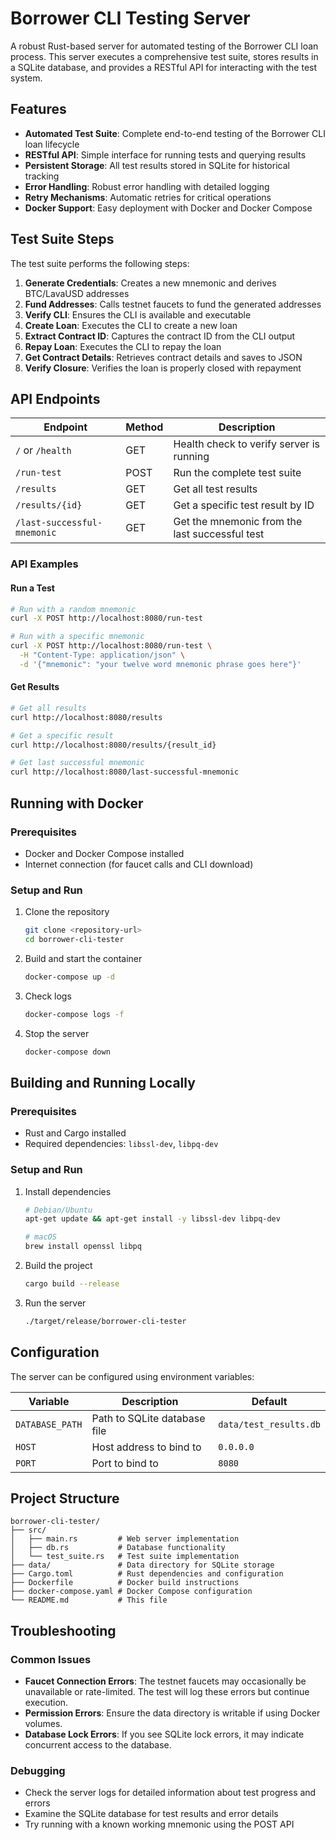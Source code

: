 # Borrower CLI Testing Server

A robust Rust-based server for automated testing of the Borrower CLI loan process. This server executes a comprehensive test suite, stores results in a SQLite database, and provides a RESTful API for interacting with the test system.

## Features

- **Automated Test Suite**: Complete end-to-end testing of the Borrower CLI loan lifecycle
- **RESTful API**: Simple interface for running tests and querying results
- **Persistent Storage**: All test results stored in SQLite for historical tracking
- **Error Handling**: Robust error handling with detailed logging
- **Retry Mechanisms**: Automatic retries for critical operations
- **Docker Support**: Easy deployment with Docker and Docker Compose

## Test Suite Steps

The test suite performs the following steps:

1. **Generate Credentials**: Creates a new mnemonic and derives BTC/LavaUSD addresses
2. **Fund Addresses**: Calls testnet faucets to fund the generated addresses
3. **Verify CLI**: Ensures the CLI is available and executable
4. **Create Loan**: Executes the CLI to create a new loan
5. **Extract Contract ID**: Captures the contract ID from the CLI output
6. **Repay Loan**: Executes the CLI to repay the loan
7. **Get Contract Details**: Retrieves contract details and saves to JSON
8. **Verify Closure**: Verifies the loan is properly closed with repayment

## API Endpoints

| Endpoint                    | Method | Description                                    |
| --------------------------- | ------ | ---------------------------------------------- |
| `/` or `/health`            | GET    | Health check to verify server is running       |
| `/run-test`                 | POST   | Run the complete test suite                    |
| `/results`                  | GET    | Get all test results                           |
| `/results/{id}`             | GET    | Get a specific test result by ID               |
| `/last-successful-mnemonic` | GET    | Get the mnemonic from the last successful test |

### API Examples

#### Run a Test

```bash
# Run with a random mnemonic
curl -X POST http://localhost:8080/run-test

# Run with a specific mnemonic
curl -X POST http://localhost:8080/run-test \
  -H "Content-Type: application/json" \
  -d '{"mnemonic": "your twelve word mnemonic phrase goes here"}'
```

#### Get Results

```bash
# Get all results
curl http://localhost:8080/results

# Get a specific result
curl http://localhost:8080/results/{result_id}

# Get last successful mnemonic
curl http://localhost:8080/last-successful-mnemonic
```

## Running with Docker

### Prerequisites

- Docker and Docker Compose installed
- Internet connection (for faucet calls and CLI download)

### Setup and Run

1. Clone the repository

   ```bash
   git clone <repository-url>
   cd borrower-cli-tester
   ```

2. Build and start the container

   ```bash
   docker-compose up -d
   ```

3. Check logs

   ```bash
   docker-compose logs -f
   ```

4. Stop the server
   ```bash
   docker-compose down
   ```

## Building and Running Locally

### Prerequisites

- Rust and Cargo installed
- Required dependencies: `libssl-dev`, `libpq-dev`

### Setup and Run

1. Install dependencies

   ```bash
   # Debian/Ubuntu
   apt-get update && apt-get install -y libssl-dev libpq-dev

   # macOS
   brew install openssl libpq
   ```

2. Build the project

   ```bash
   cargo build --release
   ```

3. Run the server
   ```bash
   ./target/release/borrower-cli-tester
   ```

## Configuration

The server can be configured using environment variables:

| Variable        | Description                  | Default                |
| --------------- | ---------------------------- | ---------------------- |
| `DATABASE_PATH` | Path to SQLite database file | `data/test_results.db` |
| `HOST`          | Host address to bind to      | `0.0.0.0`              |
| `PORT`          | Port to bind to              | `8080`                 |

## Project Structure

```
borrower-cli-tester/
├── src/
│   ├── main.rs         # Web server implementation
│   ├── db.rs           # Database functionality
│   └── test_suite.rs   # Test suite implementation
├── data/               # Data directory for SQLite storage
├── Cargo.toml          # Rust dependencies and configuration
├── Dockerfile          # Docker build instructions
├── docker-compose.yaml # Docker Compose configuration
└── README.md           # This file
```

## Troubleshooting

### Common Issues

- **Faucet Connection Errors**: The testnet faucets may occasionally be unavailable or rate-limited. The test will log these errors but continue execution.
- **Permission Errors**: Ensure the data directory is writable if using Docker volumes.
- **Database Lock Errors**: If you see SQLite lock errors, it may indicate concurrent access to the database.

### Debugging

- Check the server logs for detailed information about test progress and errors
- Examine the SQLite database for test results and error details
- Try running with a known working mnemonic using the POST API
